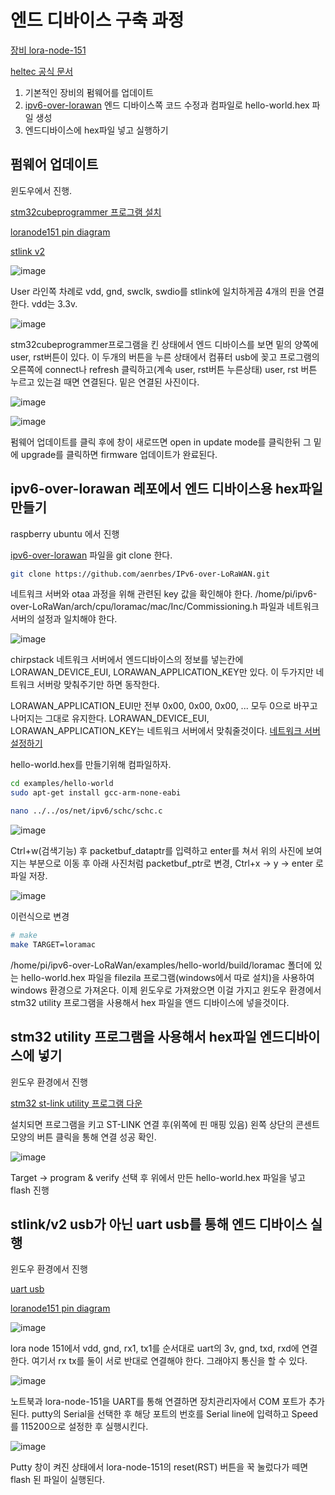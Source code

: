 # 엔드 디바이스 구축 과정

[장비 lora-node-151](https://heltec.org/project/lora-node-151/)

[heltec 공식 문서](https://heltec-automation-docs.readthedocs.io/en/latest/stm32/lora_node_151/index.html)

1. 기본적인 장비의 펌웨어를 업데이트
2. [ipv6-over-lorawan](https://github.com/aenrbes/IPv6-over-LoRaWAN) 엔드 디바이스쪽 코드 수정과 컴파일로 hello-world.hex 파일 생성
3. 엔드디바이스에 hex파일 넣고 실행하기

## 펌웨어 업데이트

윈도우에서 진행. 

[stm32cubeprogrammer 프로그램 설치](../assets/downloads/stm32cubeprogrammer.zip)

[loranode151 pin diagram](https://resource.heltec.cn/download/LoRa_Node_151/LoRa_Node_151_Pinout_Diagram.pdf)

[stlink v2](https://smartstore.naver.com/makerspace/products/4624374784?NaPm=ct%3Dkqai6jq0%7Cci%3D493b4e60bcf3be5c743d6d3c21de02e270283501%7Ctr%3Dsls%7Csn%3D525290%7Chk%3Db3f4ed18121d6eb568c894fe9c39d89915ddd06e)

![image](../assets/images/stlinkpin.png)

User 라인쪽 차례로 vdd, gnd, swclk, swdio를 stlink에 일치하게끔 4개의 핀을 연결한다. vdd는 3.3v.

![image](../assets/images/cubeprogrammer.png)

stm32cubeprogrammer프로그램을 킨 상태에서 엔드 디바이스를 보면 밑의 양쪽에 user, rst버튼이 있다. 이 두개의 버튼을 누른 상태에서 컴퓨터 usb에 꽂고 프로그램의 오른쪽에 connect나 refresh 클릭하고(계속 user, rst버튼 누른상태) user, rst 버튼 누르고 있는걸 때면 연결된다. 밑은 연결된 사진이다.

![image](../assets/images/cubecomplete.png)

![image](../assets/images/firmwareupdate.png)

펌웨어 업데이트를 클릭 후에 창이 새로뜨면 open in update mode를 클릭한뒤 그 밑에 upgrade를 클릭하면 firmware 업데이트가 완료된다. 

## ipv6-over-lorawan 레포에서 엔드 디바이스용 hex파일 만들기

raspberry ubuntu 에서 진행

[ipv6-over-lorawan](https://github.com/aenrbes/IPv6-over-LoRaWAN) 파일을 git clone 한다. 

```bash
git clone https://github.com/aenrbes/IPv6-over-LoRaWAN.git
```

네트워크 서버와 otaa 과정을 위해 관련된 key 값을 확인해야 한다. /home/pi/ipv6-over-LoRaWan/arch/cpu/loramac/mac/Inc/Commissioning.h 파일과 네트워크서버의 설정과 일치해야 한다. 

![image](../assets/images/commissioning.png)

chirpstack 네트워크 서버에서 엔드디바이스의 정보를 넣는칸에 LORAWAN_DEVICE_EUI, LORAWAN_APPLICATION_KEY만 있다. 이 두가지만 네트워크 서버랑 맞춰주기만 하면 동작한다. 

LORAWAN_APPLICATION_EUI만 전부 0x00, 0x00, 0x00, ... 모두 0으로 바꾸고 나머지는 그대로 유지한다. LORAWAN_DEVICE_EUI, LORAWAN_APPLICATION_KEY는 네트워크 서버에서 맞춰줄것이다. [네트워크 서버 설정하기](./lorawan_chirpstack.md/#applications으로-들어가서-device-부분)

hello-world.hex를 만들기위해 컴파일하자. 

```bash
cd examples/hello-world
sudo apt-get install gcc-arm-none-eabi
```

```bash
nano ../../os/net/ipv6/schc/schc.c
```

![image](../assets/images/schcbefore.png)

Ctrl+w(검색기능) 후 packetbuf_dataptr를 입력하고 enter를 쳐서 위의 사진에 보여지는 부분으로 이동 후 아래 사진처럼 packetbuf_ptr로 변경, Ctrl+x -> y -> enter 로 파일 저장.

![image](../assets/images/schcafter.png)

이런식으로 변경

```bash
# make 
make TARGET=loramac
```

/home/pi/ipv6-over-LoRaWan/examples/hello-world/build/loramac 폴더에 있는 hello-world.hex 파일을 filezila 프로그램(windows에서 따로 설치)을 사용하여 windows 환경으로 가져온다. 이제 윈도우로 가져왔으면 이걸 가지고 윈도우 환경에서 stm32 utility 프로그램을 사용해서 hex 파일을 앤드 디바이스에 넣을것이다. 

## stm32 utility 프로그램을 사용해서 hex파일 엔드디바이스에 넣기

윈도우 환경에서 진행

[stm32 st-link utility 프로그램 다운](../assets/downloads/stm32st-linkutility.zip)

설치되면 프로그램을 키고 ST-LINK 연결 후(위쪽에 핀 매핑 있음) 왼쪽 상단의 콘센트 모양의 버튼 클릭을 통해 연결 성공 확인. 

![image](../assets/images/stm32utility.png)

Target -> program & verify 선택 후 위에서 만든 hello-world.hex 파일을 넣고 flash 진행

## stlink/v2 usb가 아닌 uart usb를 통해 엔드 디바이스 실행

윈도우 환경에서 진행

[uart usb](http://www.mechasolution.com/shop/goods/goods_view.php?inflow=naverCheckout&goodsno=539777&NaPm=ct%3Dkqal7hxs%7Cci%3Dcheckout%7Ctr%3Dppc%7Ctrx%3D%7Chk%3Da3969765b3c1b6025f22ac204dac03d0cb4f81a4)

[loranode151 pin diagram](https://resource.heltec.cn/download/LoRa_Node_151/LoRa_Node_151_Pinout_Diagram.pdf)


![image](../assets/images/uart.png)

lora node 151에서 vdd, gnd, rx1, tx1를 순서대로 uart의 3v, gnd, txd, rxd에 연결한다. 여기서 rx tx를 둘이 서로 반대로 연결해야 한다. 그래야지 통신을 할 수 있다. 

![image](../assets/images/comport.png)

노트북과 lora-node-151을 UART를 통해 연결하면 장치관리자에서 COM 포트가 추가된다. putty의 Serial을 선택한 후 해당 포트의 번호를 Serial line에 입력하고 Speed를 115200으로 설정한 후 실행시킨다.

![image](../assets/images/serialputty.png)

Putty 창이 켜진 상태에서 lora-node-151의 reset(RST) 버튼을 꾹 눌렀다가 떼면 flash 된 파일이 실행된다.
